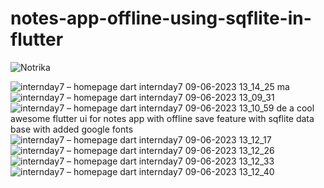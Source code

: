 # notes-app-offline-using-sqflite-in-flutter
![Notrika](https://github.com/mayankcodezzz/notes-app-offline-using-sqflite-in-flutter/assets/87845012/afe5c179-8dbf-42b3-8ace-72ed98ed0891)

![internday7 – homepage dart  internday7  09-06-2023 13_14_25](https://github.com/mayankcodezzz/notes-app-offline-using-sqflite-in-flutter/assets/87845012/3fc85bde-07ea-4bce-959c-78e4a72b34f7)
ma![internday7 – homepage dart  internday7  09-06-2023 13_09_31](https://github.com/mayankcodezzz/notes-app-offline-using-sqflite-in-flutter/assets/87845012/a2e78267-4b09-4699-9309-36f1a175419e)
![internday7 – homepage dart  internday7  09-06-2023 13_10_59](https://github.com/mayankcodezzz/notes-app-offline-using-sqflite-in-flutter/assets/87845012/060e0d31-9c88-4977-96ca-ccfcaf6b4f8c)
de a cool awesome flutter ui for notes app with offline save feature with sqflite data base with added google fonts 
![internday7 – homepage dart  internday7  09-06-2023 13_12_17](https://github.com/mayankcodezzz/notes-app-offline-using-sqflite-in-flutter/assets/87845012/174d7b22-7240-423e-b2ef-b5a28e65f787)
![internday7 – homepage dart  internday7  09-06-2023 13_12_26](https://github.com/mayankcodezzz/notes-app-offline-using-sqflite-in-flutter/assets/87845012/e3e945af-8531-4517-af61-86dbe58ea33c)
![internday7 – homepage dart  internday7  09-06-2023 13_12_33](https://github.com/mayankcodezzz/notes-app-offline-using-sqflite-in-flutter/assets/87845012/ef3767af-d2df-422b-8897-625ffb1bfb82)
![internday7 – homepage dart  internday7  09-06-2023 13_12_40](https://github.com/mayankcodezzz/notes-app-offline-using-sqflite-in-flutter/assets/87845012/b50c2174-127b-4217-8b3a-963794ac904c)
